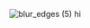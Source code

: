 ![blur_edges (5)](https://github.com/64165/64165/assets/120649692/6add53e8-cba0-49c7-8bb5-babac44ee245)
                                hi

